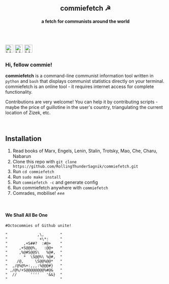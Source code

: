 <div align="center">
<h2>commiefetch ☭</h2>
<h4>a fetch for communists around the world</h4>
<br/>
</div>



 ## <img height=25 alt="Visits" src="http://ForTheBadge.com/images/badges/made-with-python.svg"/>  <img height=25 alt="Visits" src="https://badges.pufler.dev/created/RollingThunderSagnik/commiefetch?style=for-the-badge&color=f54960&labelColor=373e4d"/> <img height=25 alt="Visits" src="https://forthebadge.com/images/badges/kinda-sfw.svg"/>


<!-- <img height=25  alt="Visits" src="https://badges.pufler.dev/updated/RollingThunderSagnik/commiefetch?style=for-the-badge&color=f54960&labelColor=373e4d"/> -->
### Hi, fellow commie! 

**commiefetch** is a command-line communist information tool written in `python` and `bash` that displays communist statistics directly on your terminal. commiefetch is an online tool - it requires internet access for complete functionality. 

Contributions are very welcome! You can help it by contributing scripts - maybe the price of guillotine in the user's country, triangulating the current location of Zizek, etc.

<br/>

## Installation

1. Read books of Marx, Engels, Lenin, Stalin, Trotsky, Mao, Che, Charu, Nabarun
2. Clone this repo with `git clone https://github.com/RollingThunderSagnik/commiefetch.git`
3. Run `cd commiefetch`
4. Run `sudo make install`
5. Run `commiefetch -c` and generate config
6. Run commiefetch anywhere with `commiefetch` 
7. Comrades, mobilise! ✊✊✊

<br/>

#### We Shall All Be One


```shell
#Octocommies of Github unite!

"             ,\,       "
"              +\*:     "
"       ,+S##?  :#@+    "
"     ,+S@@@%,   :@@+   "
"     ,%@#S@@S\   %@#,  "
"       *  \S@@%\ %@#,  "
"    /@,     \S@@%@@*   "
"  ,/@%@%+:,,,:%@@@#}   "
" ,/@%/+S@@@@@@@@%#@&   "
"  //      ''''   '&&}  "
"                       "
```


